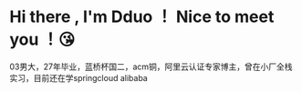 # Hi there , I'm Dduo ！ Nice to meet you ！😘

03男大，27年毕业，蓝桥杯国二，acm铜，阿里云认证专家博主，曾在小厂全栈实习，目前还在学springcloud alibaba
